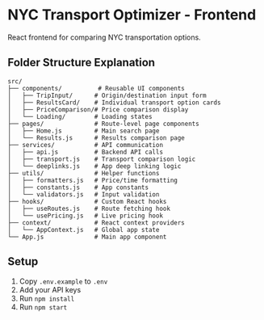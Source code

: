 # NYC Transport Optimizer - Frontend

React frontend for comparing NYC transportation options.

## Folder Structure Explanation

```
src/
├── components/          # Reusable UI components
│   ├── TripInput/      # Origin/destination input form
│   ├── ResultsCard/    # Individual transport option cards
│   ├── PriceComparison/# Price comparison display
│   └── Loading/        # Loading states
├── pages/              # Route-level page components
│   ├── Home.js         # Main search page
│   └── Results.js      # Results comparison page
├── services/           # API communication
│   ├── api.js          # Backend API calls
│   ├── transport.js    # Transport comparison logic
│   └── deeplinks.js    # App deep linking logic
├── utils/              # Helper functions
│   ├── formatters.js   # Price/time formatting
│   ├── constants.js    # App constants
│   └── validators.js   # Input validation
├── hooks/              # Custom React hooks
│   ├── useRoutes.js    # Route fetching hook
│   └── usePricing.js   # Live pricing hook
├── context/            # React context providers
│   └── AppContext.js   # Global app state
└── App.js              # Main app component
```

## Setup

1. Copy `.env.example` to `.env`
2. Add your API keys
3. Run `npm install`
4. Run `npm start`